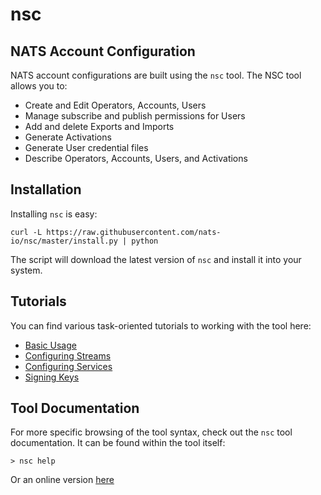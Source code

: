 # nsc

## NATS Account Configuration

NATS account configurations are built using the `nsc` tool. The NSC tool allows you to:

* Create and Edit Operators, Accounts, Users
* Manage subscribe and publish permissions for Users
* Add and delete Exports and Imports
* Generate Activations
* Generate User credential files
* Describe Operators, Accounts, Users, and Activations

## Installation

Installing `nsc` is easy:

```text
curl -L https://raw.githubusercontent.com/nats-io/nsc/master/install.py | python
```

The script will download the latest version of `nsc` and install it into your system.

## Tutorials

You can find various task-oriented tutorials to working with the tool here:

* [Basic Usage](nsc.md)
* [Configuring Streams](streams.md)
* [Configuring Services](services.md)
* [Signing Keys](signing_keys.md)

## Tool Documentation

For more specific browsing of the tool syntax, check out the `nsc` tool documentation. It can be found within the tool itself:

```text
> nsc help
```

Or an online version [here](https://nats-io.github.io/nsc)

